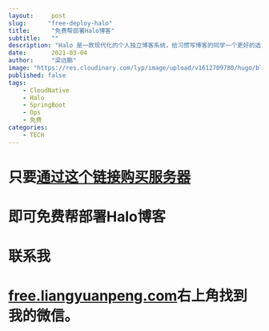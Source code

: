 ```yaml
---
layout:     post 
slug:      "free-deploy-halo"
title:      "免费帮部署Halo博客"
subtitle:   ""
description: "Halo 是一款现代化的个人独立博客系统，给习惯写博客的同学一个更好的选择."
date:       2021-03-04
author:     "梁远鹏"
image: "https://res.cloudinary.com/lyp/image/upload/v1612709780/hugo/blog.github.io/pexels-matt-hardy-2568001.jpg"
published: false
tags:
    - CloudNative
    - Halo
    - SpringBoot
    - Ops
    - 免费
categories: 
    - TECH
---  
```



# 只要[通过这个链接购买服务器](https://www.aliyun.com/activity?source=5176.11533457&userCode=ltwng80f)
# 即可免费帮部署Halo博客

# 联系我 

# [free.liangyuanpeng.com](free.liangyuanpeng.com)右上角找到我的微信。  